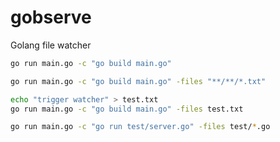 # gobserve
Golang file watcher

```bash
go run main.go -c "go build main.go"
```

```bash
go run main.go -c "go build main.go" -files "**/**/*.txt"
```

```bash
echo "trigger watcher" > test.txt
go run main.go -c "go build main.go" -files test.txt
```

```bash
go run main.go -c "go run test/server.go" -files test/*.go
```